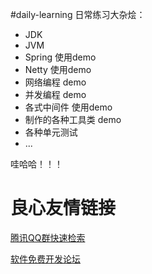 #daily-learning
日常练习大杂烩：
  
- JDK
- JVM
- Spring 使用demo
- Netty 使用demo
- 网络编程 demo
- 并发编程 demo
- 各式中间件 使用demo
- 制作的各种工具类 demo
- 各种单元测试
- ...

哇哈哈！！！

 # 良心友情链接

[腾讯QQ群快速检索](http://u.720life.cn/s/8cf73f7c)

[软件免费开发论坛](http://u.720life.cn/s/bbb01dc0)